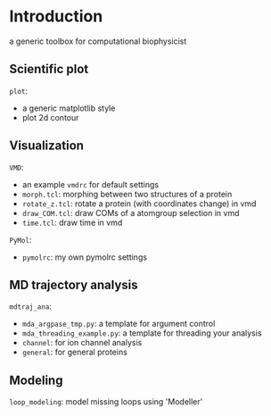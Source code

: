 # Introduction
a generic toolbox for computational biophysicist

## Scientific plot
`plot`:
- a generic matplotlib style
- plot 2d contour

## Visualization
`VMD`:
- an example `vmdrc` for default settings
- `morph.tcl`: morphing between two structures of a protein
- `rotate_z.tcl`: rotate a protein (with coordinates change) in vmd
- `draw_COM.tcl`: draw COMs of a atomgroup selection in vmd
- `time.tcl`: draw time in vmd

`PyMol`:
- `pymolrc`: my own pymolrc settings

## MD trajectory analysis
`mdtraj_ana`:
- `mda_argpase_tmp.py`: a template for argument control
- `mda_threading_example.py`: a template for threading your analysis
- `channel`: for ion channel analysis
- `general`: for general proteins 

## Modeling
`loop_modeling`: model missing loops using 'Modeller'

